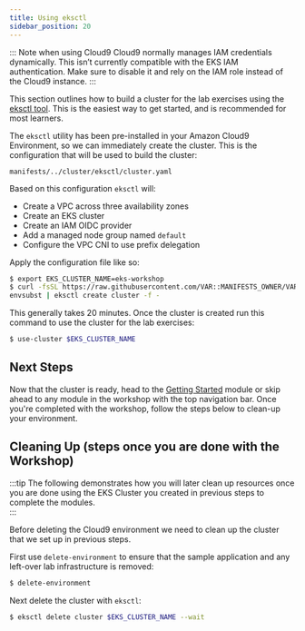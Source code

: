 ```yaml
---
title: Using eksctl
sidebar_position: 20
---
```

::: Note when using Cloud9
Cloud9 normally manages IAM credentials dynamically. This isn’t currently compatible with the EKS IAM authentication. Make sure to disable it and rely on the IAM role instead of the Cloud9 instance.
:::

This section outlines how to build a cluster for the lab exercises using the [eksctl tool](https://eksctl.io/). This is the easiest way to get started, and is recommended for most learners.

The `eksctl` utility has been pre-installed in your Amazon Cloud9 Environment, so we can immediately create the cluster. This is the configuration that will be used to build the cluster:

```file hidePath=true
manifests/../cluster/eksctl/cluster.yaml
```

Based on this configuration `eksctl` will:
- Create a VPC across three availability zones
- Create an EKS cluster
- Create an IAM OIDC provider
- Add a managed node group named `default`
- Configure the VPC CNI to use prefix delegation

Apply the configuration file like so:

```bash
$ export EKS_CLUSTER_NAME=eks-workshop
$ curl -fsSL https://raw.githubusercontent.com/VAR::MANIFESTS_OWNER/VAR::MANIFESTS_REPOSITORY/VAR::MANIFESTS_REF/cluster/eksctl/cluster.yaml | \
envsubst | eksctl create cluster -f -
```

This generally takes 20 minutes. Once the cluster is created run this command to use the cluster for the lab exercises:

```bash
$ use-cluster $EKS_CLUSTER_NAME
```

## Next Steps

Now that the cluster is ready, head to the [Getting Started](/docs/introduction/getting-started) module or skip ahead to any module in the workshop with the top navigation bar. Once you're completed with the workshop, follow the steps below to clean-up your environment.

## Cleaning Up (steps once you are done with the Workshop)

:::tip
The following demonstrates how you will later clean up resources once you are done using the EKS Cluster you created in previous steps to complete the modules.  
:::

Before deleting the Cloud9 environment we need to clean up the cluster that we set up in previous steps.

First use `delete-environment` to ensure that the sample application and any left-over lab infrastructure is removed:

```bash
$ delete-environment
```

Next delete the cluster with `eksctl`:

```bash
$ eksctl delete cluster $EKS_CLUSTER_NAME --wait
```
